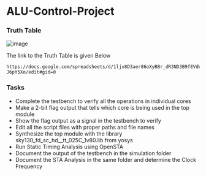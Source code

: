 # ALU-Control-Project

### Truth Table
![image](https://github.com/Knightmare-0/ALU-Control-Project/assets/112769624/529cfb6a-ea51-4518-af8c-ace603863669)

The link to the Truth Table is given Below
```
https://docs.google.com/spreadsheets/d/1ljx8D3aer86oXyBBr_dR3ND3B9fEVdWhKcU-J6pY5Xo/edit#gid=0
```

### Tasks
+ Complete the testbench to verify all the operations in individual cores
+ Make a 2-bit flag output that tells which core is being used in the top module
+ Show the flag output as a signal in the testbench to verify
+ Edit all the script files with proper paths and file names
+ Synthesize the top module with the library sky130_fd_sc_hd__tt_025C_1v80.lib from yosys
+ Run Static Timing Analysis using OpenSTA
+ Document the output of the testbench in the simulation folder
+ Document the STA Analysis in the same folder and determine the Clock Frequency

